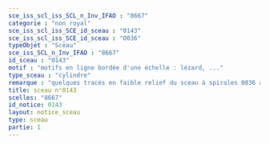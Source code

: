 ```yaml
---
sce_iss_scl_iss_SCL_n_Inv_IFAO : "8667"
categorie : "non royal"
sce_iss_scl_iss_SCE_id_sceau : "0143"
sce_iss_scl_iss_SCE_id_sceau : "0036"
typeObjet : "Sceau"
sce_iss_SCL_n_Inv_IFAO : "8667"
id_sceau : "0143"
motif : "motifs en ligne bordée d'une échelle : lézard, ..."
type_sceau : "cylindre"
remarque : "quelques tracés en faible relief du sceau à spirales 0036 affleurent sous le sceau 00143."
title: sceau n°0143
scelles: "8667"
id_notice: 0143
layout: notice_sceau
type: sceau
partie: 1
---
```

